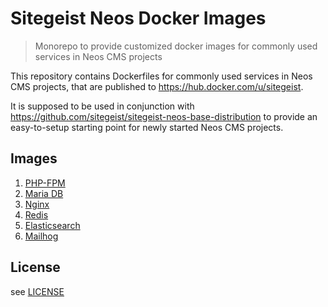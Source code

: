 # Sitegeist Neos Docker Images

> Monorepo to provide customized docker images for commonly used services
> in Neos CMS projects

This repository contains Dockerfiles for commonly used services in Neos CMS projects, that are published to https://hub.docker.com/u/sitegeist.

It is supposed to be used in conjunction with https://github.com/sitegeist/sitegeist-neos-base-distribution to provide an easy-to-setup starting point for newly started Neos CMS projects.

## Images

1. [PHP-FPM](./src/php-fpm/README.md)
2. [Maria DB](./src/mariadb/README.md)
3. [Nginx](./src/nginx/README.md)
4. [Redis](./src/redis/README.md)
5. [Elasticsearch](./src/elasticsearch/README.md)
6. [Mailhog](./src/mailhog/README.md)

## License

see [LICENSE](./LICENSE)